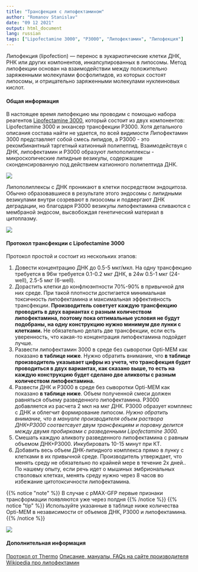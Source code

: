 ```yaml
---
title: "Трансфекция с липофектамином"
author: "Romanov Stanislav"
date: "09 12 2021"
output: html_document
lang: russian
tags: ["Lipofectamine 3000", "P3000", "Липофектамин", "Липофекция"]
---
```


Липофекция (lipofection) — перенос в эукариотические клетки ДНК, РНК или других компонентов, инкапсулированных в липосомы. Метод липофекции основан на взаимодействии между положительно заряженными молекулами фосфолипидов, из которых состоят липосомы, и отрицательно заряженными молекулами нуклеиновых кислот.

#### Общая информация

В настоящее время липофекцию мы проводим с помощью набора реагентов [Lipofectamine 3000](https://www.thermofisher.com/order/catalog/product/L3000001?ef_id=Cj0KCQiAzMGNBhCyARIsANpUkzO2e8sYN-TQnOWr-iGAV6edriHXlmyiU6SXauYQPviNLnWIj69lUy4aAgRiEALw_wcB:G:s&s_kwcid=AL!3652!3!535167329908!!!g!!&cid=bid_clb_tfx_r01_co_cp0000_pjt0000_bid00000_0se_gaw_dy_pur_con&s_kwcid=AL!3652!3!535167329908!!!g!!&gclid=Cj0KCQiAzMGNBhCyARIsANpUkzO2e8sYN-TQnOWr-iGAV6edriHXlmyiU6SXauYQPviNLnWIj69lUy4aAgRiEALw_wcB), который состоит из двух компонентов: Lipofectamine 3000 и энхансер трансфекции P3000. Хотя детального описания состава найти не удается, по всей видимости Липофектамин 3000 представляет собой cмесь липидов, а P3000 - это рекомбинантный таргетный катионный полипептид. Взаимодействуя с ДНК, липофектамин и P3000 образуют липополиплексы - микроскопические липидные везикулы, содержащие сконденсированную под действием катионного полипептида ДНК.

![](/CellTechniques/Lipofection.files/Lipo.png)

Липополиплексы с ДНК проникают в клетки посредством эндоцитоза. Обычно образовавшиеся в результате этого эндосомы с липидными везикулами внутри созревают в лизосомы и подвергают ДНК деградации, но благодаря P3000 везикулы липофектамина сливаются с мембраной эндосом, высвобождая генетический материал в цитоплазму.

![](/CellTechniques/Lipofection.files/Endosome.png)

#### Протокол трансфекции c Lipofectamine 3000

Протокол простой и состоит из нескольких этапов:

1.  Довести концентрацию ДНК до 0.5-5 мкг/мкл. На одну трансфекцию требуется в 96w требуется 0.1-0.2 мкг ДНК, в 24w 0.5-1 мкг (24-well), 2.5-5 мкг (6-well).
2.  Дорастить клетки до конфлюэнтности 70%-90% в привычной для них среде. При такой плотности достигается минимальная токсичность липофектамина и максимальная эффективность трансфекции. **Производитель советует каждую трансфекцию проводить в двух вариантах с разным количеством липофектамина, поэтому пока оптимальные условия не будут подобраны, на одну конструкцию нужно минимум две лунки с клетками.** Не обязательно делать две трансфекции, если есть уверенность, что какая-то концентрация липофектамина подойдет лучше.
3.  Развести липофектамин 3000 в среде без сыворотки Opti-MEM как показано **в таблице ниже**. Нужно обратить внимание, что **в таблице производитель указывает цифры из учета, что трансфекция будет проводиться в двух вариантах, как сказано выше, то есть на каждую конструкцию будет сделано две аликвоты с разным количеством липофектамина.**
4.  Развести ДНК и P3000 в среде без сыворотки Opti-MEM как показано **в таблице ниже**. Объем полученной смеси должен равняться объему разведенного липофектамина. P3000 добавляется из расчета 2 мкл на мкг ДНК. P3000 образует комплекс с ДНК и облегчит формирование липосом. *Нужно обратить внимание, что в мануале производителя объем раствора ДНК+P3000 соответсвует двум трансфекциям и поровну делится между двумя пробирками с разведенными Lipofectamine 3000.*
5.  Смешать каждую аликвоту разведенного липофектамина с равным объемом ДНК+P3000. Инкубировать 10-15 минут при КТ.
6.  Добавить весь объем ДНК-липидного комплекса прямо в лунку с клетками в их привычной среде. Производитель утверждает, что менять среду не обязательно по крайней мере в течение 2х дней.. По нашему опыту, если речь идет о мышиных эмбриональных стволовых клетках, менять среду нужно через 8 часов во избежание цитотоксичности липофектамина.

{{% notice "note" %}}
В случае с pMAX-GFP первые признаки трансформации появляются уже через полдня
{{% /notice %}}
{{% notice "tip" %}}
Используйте указанные в таблице ниже количества Opti-MEM в независимости от объемов ДНК, P3000 и липофектамина.
{{% /notice %}}

![](/CellTechniques/Lipofection.files/Protocol.bmp)

#### Дополнительная информация

[Протокол от Thermo](https://assets.thermofisher.com/TFS-Assets/LSG/manuals/lipofectamine3000_protocol.pdf)
[Описание, мануалы, FAQs на сайте производителя](https://www.thermofisher.com/order/catalog/product/L3000001?ef_id=Cj0KCQiAzMGNBhCyARIsANpUkzO2e8sYN-TQnOWr-iGAV6edriHXlmyiU6SXauYQPviNLnWIj69lUy4aAgRiEALw_wcB:G:s&s_kwcid=AL!3652!3!535167329908!!!g!!&cid=bid_clb_tfx_r01_co_cp0000_pjt0000_bid00000_0se_gaw_dy_pur_con&s_kwcid=AL!3652!3!535167329908!!!g!!&gclid=Cj0KCQiAzMGNBhCyARIsANpUkzO2e8sYN-TQnOWr-iGAV6edriHXlmyiU6SXauYQPviNLnWIj69lUy4aAgRiEALw_wcB)
[Wikipedia про липофектамин](https://en.wikipedia.org/wiki/Lipofectamine)
